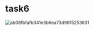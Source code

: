 # task6
![ab08fbfafb341e3b6ea73d9615253631](https://github.com/tamrazov/task6/assets/48178555/a453bff8-b7cc-4b34-8393-7312c151b018)
